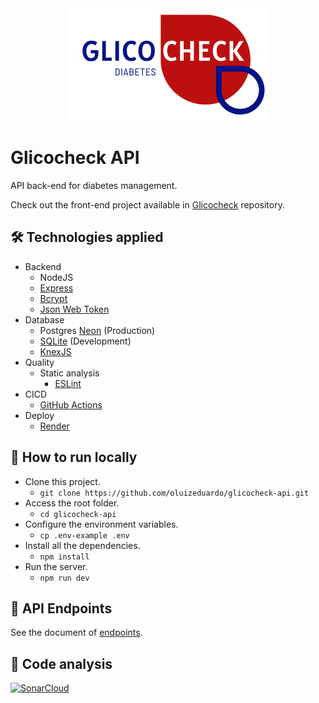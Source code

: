 <div align="center">
  <img src="./docs/glicocheck-logo.png">  
</div>

# Glicocheck API
API back-end for diabetes management.

Check out the front-end project available in [Glicocheck](https://github.com/oluizeduardo/glicocheck) repository.

## 🛠 Technologies applied
- Backend
    - NodeJS
    - [Express](https://expressjs.com/)
    - [Bcrypt](https://www.npmjs.com/package/bcrypt)
    - [Json Web Token](https://jwt.io/)
- Database
    - Postgres [Neon](https://neon.tech/home) (Production)
    - [SQLite](https://www.sqlite.org/index.html) (Development)
    - [KnexJS](https://knexjs.org/)
- Quality
    - Static analysis
        - [ESLint](https://eslint.org/)
- CICD
    - [GitHub Actions](https://docs.github.com/en/actions)
- Deploy
    - [Render](https://render.com/)

## 🚀 How to run locally
- Clone this project.
    - `git clone https://github.com/oluizeduardo/glicocheck-api.git`
- Access the root folder.
    - `cd glicocheck-api`
- Configure the environment variables.
    - `cp .env-example .env`
- Install all the dependencies.
    - `npm install`
- Run the server.
    - `npm run dev`

## 📡 API Endpoints
See the document of [endpoints](./docs/endpoints.md).

## 🔗 Code analysis
[![SonarCloud](https://sonarcloud.io/images/project_badges/sonarcloud-black.svg)](https://sonarcloud.io/summary/new_code?id=oluizeduardo_glicocheck-api)
